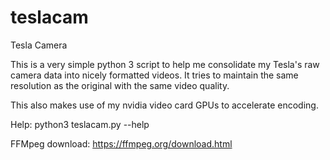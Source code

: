# teslacam
Tesla Camera

This is a very simple python 3 script to help me consolidate my Tesla's raw camera data into nicely formatted videos.  It tries to maintain the same resolution as the original with the same video quality.

This also makes use of my nvidia video card GPUs to accelerate encoding.

Help:
python3 teslacam.py --help

FFMpeg download:
https://ffmpeg.org/download.html

